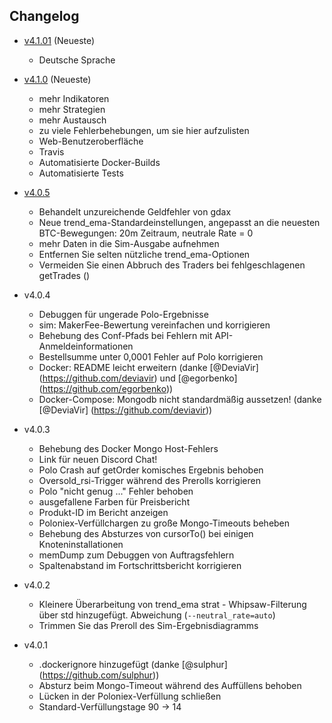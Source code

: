 ## Changelog
- [v4.1.01](https://github.com/carlos8f/zenbot/releases/tag/v4.1.0) (Neueste)
    - Deutsche Sprache
- [v4.1.0](https://github.com/carlos8f/zenbot/releases/tag/v4.1.0) (Neueste)
    - mehr Indikatoren
    - mehr Strategien
    - mehr Austausch
    - zu viele Fehlerbehebungen, um sie hier aufzulisten
    - Web-Benutzeroberfläche
    - Travis
    - Automatisierte Docker-Builds
    - Automatisierte Tests
- [v4.0.5](https://github.com/carlos8f/zenbot/releases/tag/v4.0.5)
    - Behandelt unzureichende Geldfehler von gdax
    - Neue trend_ema-Standardeinstellungen, angepasst an die neuesten BTC-Bewegungen: 20m Zeitraum, neutrale Rate = 0
    - mehr Daten in die Sim-Ausgabe aufnehmen
    - Entfernen Sie selten nützliche trend_ema-Optionen
    - Vermeiden Sie einen Abbruch des Traders bei fehlgeschlagenen getTrades ()
- v4.0.4
    - Debuggen für ungerade Polo-Ergebnisse
    - sim: MakerFee-Bewertung vereinfachen und korrigieren
    - Behebung des Conf-Pfads bei Fehlern mit API-Anmeldeinformationen
    - Bestellsumme unter 0,0001 Fehler auf Polo korrigieren
    - Docker: README leicht erweitern (danke [@DeviaVir] (https://github.com/deviavir) und [@egorbenko] (https://github.com/egorbenko))
    - Docker-Compose: Mongodb nicht standardmäßig aussetzen! (danke [@DeviaVir] (https://github.com/deviavir))
- v4.0.3
    - Behebung des Docker Mongo Host-Fehlers
    - Link für neuen Discord Chat!
    - Polo Crash auf getOrder komisches Ergebnis behoben
    - Oversold_rsi-Trigger während des Prerolls korrigieren
    - Polo "nicht genug ..." Fehler behoben
    - ausgefallene Farben für Preisbericht
    - Produkt-ID im Bericht anzeigen
    - Poloniex-Verfüllchargen zu große Mongo-Timeouts beheben
    - Behebung des Absturzes von cursorTo() bei einigen Knoteninstallationen
    - memDump zum Debuggen von Auftragsfehlern
    - Spaltenabstand im Fortschrittsbericht korrigieren

- v4.0.2
    - Kleinere Überarbeitung von trend_ema strat - Whipsaw-Filterung über std hinzugefügt. Abweichung (`--neutral_rate=auto`)
    - Trimmen Sie das Preroll des Sim-Ergebnisdiagramms

- v4.0.1
    - .dockerignore hinzugefügt (danke [@sulphur] (https://github.com/sulphur))
    - Absturz beim Mongo-Timeout während des Auffüllens behoben
    - Lücken in der Poloniex-Verfüllung schließen
    - Standard-Verfüllungstage 90 -> 14
